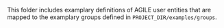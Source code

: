 This folder includes examplary definitions of AGILE user entities that are mapped to the examplary groups defined in `PROJECT_DIR/examples/groups`.
